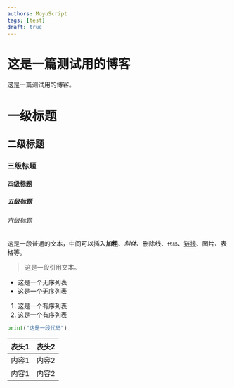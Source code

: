 ```yaml
---
authors: MoyuScript
tags: [test]
draft: true
---
```


# 这是一篇测试用的博客

这是一篇测试用的博客。

<!--truncate-->

<BilibiliVideo bvid="BV17o4y1c7B7" />

# 一级标题

## 二级标题

### 三级标题

#### 四级标题

##### 五级标题

###### 六级标题

这是一段普通的文本，中间可以插入**加粗**、*斜体*、~~删除线~~、`代码`、[链接](https://moyu.studio)、图片、表格等。

> 这是一段引用文本。

- 这是一个无序列表
- 这是一个无序列表

1. 这是一个有序列表
2. 这是一个有序列表

```python
print("这是一段代码")
```

| 表头1 | 表头2 |
| ----- | ----- |
| 内容1 | 内容2 |
| 内容1 | 内容2 |

<GitHubRepo repo="MoyuScript/bilibili-api" />
